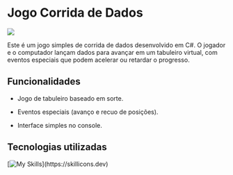 # Jogo Corrida de Dados

![](https://i.imgur.com/hLdAz4t.gif)

Este é um jogo simples de corrida de dados desenvolvido em C#. O jogador e o computador lançam dados para avançar em um tabuleiro virtual, com eventos especiais que podem acelerar ou retardar o progresso.

## Funcionalidades

- Jogo de tabuleiro baseado em sorte.

- Eventos especiais (avanço e recuo de posições).

- Interface simples no console.

## Tecnologias utilizadas

 [![My Skills](https://skillicons.dev/icons?i=visualstudio,dotnet,cs,git,github,)](https://skillicons.dev)

